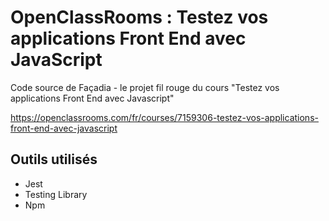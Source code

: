 # OpenClassRooms : Testez vos applications Front End avec JavaScript

Code source de Façadia - le projet fil rouge du cours "Testez vos applications Front End avec Javascript"

<https://openclassrooms.com/fr/courses/7159306-testez-vos-applications-front-end-avec-javascript>

## Outils utilisés

- Jest
- Testing Library
- Npm
